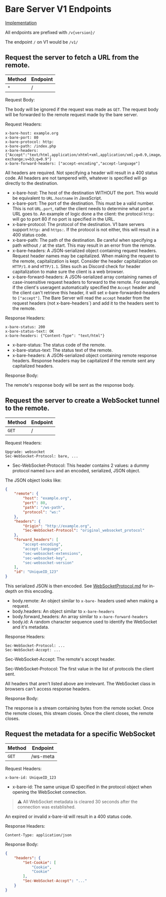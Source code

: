 # Bare Server V1 Endpoints

[Implementation](https://github.com/tomphttp/bare-server-node/blob/master/V1.mjs)

All endpoints are prefixed with `/v{version}/`

The endpoint `/` on V1 would be `/v1/`

## Request the server to fetch a URL from the remote.

| Method | Endpoint   |
| ------ | ---------- |
| `*`    | /       |

Request Body:

The body will be ignored if the request was made as `GET`. The request body will be forwarded to the remote request made by the bare server.

Request Headers:

```
x-bare-host: example.org
x-bare-port: 80
x-bare-protocol: http:
x-bare-path: /index.php
x-bare-headers: {"Accept":"text/html,application/xhtml+xml,application/xml;q=0.9,image/webp,image/apng,*/*;q=0.8,application/signed-exchange;v=b3;q=0.9"}
x-bare-forward-headers: ["accept-encoding","accept-language"]
```

All headers are required. Not specifying a header will result in a 400 status code. All headers are not tampered with, whatever is specified will go directly to the destination.

- x-bare-host: The host of the destination WITHOUT the port. This would be equivalent to `URL.hostname` in JavaScript.
- x-bare-port: The port of the destination. This must be a valid number. This is not `URL.port`, rather the client needs to determine what port a URL goes to. An example of logic done a the client: the protocol `http:` will go to port 80 if no port is specified in the URL.
- x-bare-protocol: The protocol of the destination. V1 bare servers support `http:` and `https:`. If the protocol is not either, this will result in a 400 status code.
- x-bare-path: The path of the destination. Be careful when specifying a path without `/` at the start. This may result in an error from the remote.
- x-bare-headers: A JSON-serialized object containing request headers. Request header names may be capitalized. When making the request to the remote, capitalization is kept. Consider the header capitalization on `HTTP/1.0` and `HTTP/1.1`. Sites such as Discord check for header capitalization to make sure the client is a web browser.
- x-bare-forward-headers: A JSON-serialized array containing names of case-insensitive request headers to forward to the remote. For example, if the client's useragent automatically specified the `Accept` header and the client can't retrieve this header, it will set x-bare-forwarded-headers to `["accept"]`. The Bare Server will read the `accept` header from the request headers (not x-bare-headers`) and add it to the headers sent to the remote.

Response Headers:

```
x-bare-status: 200
x-bare-status-text: OK
x-bare-headers: {"Content-Type": "text/html"}
```

- x-bare-status: The status code of the remote.
- x-bare-status-text: The status text of the remote.
- x-bare-headers: A JSON-serialized object containing remote response headers. Response headers may be capitalized if the remote sent any capitalized headers.

Response Body:

The remote's response body will be sent as the response body.

## Request the server to create a WebSocket tunnel to the remote.

| Method | Endpoint  |
| ------ | --------- |
| `GET`  | /         |

Request Headers:

```
Upgrade: websocket
Sec-WebSocket-Protocol: bare, ...
```

- Sec-WebSocket-Protocol: This header contains 2 values: a dummy protocol named `bare` and an encoded, serialized, JSON object.

The JSON object looks like:

```json
{
	"remote": {
		"host": "example.org",
		"port": 80,
		"path": "/ws-path",
		"protocol": "ws:"
	},
	"headers": {
		"Origin": "http://example.org",
		"Sec-WebSocket-Protocol": "original_websocket_protocol"
	},
	"forward_headers": [
		"accept-encoding",
		"accept-language",
		"sec-websocket-extensions",
		"sec-websocket-key",
		"sec-websocket-version"
	],
	"id": "UniqueID_123"
}
```

This serialized JSON is then encoded. See [WebSocketProtocol.md](https://github.com/tomphttp/specifications/blob/master/WebSocketProtocol.md) for in-depth on this encoding.

- body.remote: An object similar to `x-bare-` headers used when making a request.
- body.headers: An object similar to `x-bare-headers`
- body.forward_headers: An array similar to `x-bare-forward-headers`
- body.id: A random character sequence used to identify the WebSocket and it's metadata. 

Response Headers:

```
Sec-WebSocket-Protocol: ...
Sec-WebSocket-Accept: ...
```

Sec-WebSocket-Accept: The remote's accept header.

Sec-WebSocket-Protocol: The first value in the list of protocols the client sent.

All headers that aren't listed above are irrelevant. The WebSocket class in browsers can't access response headers.

Response Body:

The response is a stream containing bytes from the remote socket. Once the remote closes, this stream closes. Once the client closes, the remote closes.

## Request the metadata for a specific WebSocket

| Method | Endpoint |
| ------ | -------- |
| `GET`  | /ws-meta |

Request Headers:

```
x-bare-id: UniqueID_123
```

- x-bare-id: The same unique ID specified in the protocol object when opening the WebSocket connection.

> ⚠ All WebSocket metadata is cleared 30 seconds after the connection was established.

An expired or invalid x-bare-id will result in a 400 status code.

Response Headers:

```
Content-Type: application/json
```

Response Body:

```json
{
	"headers": {
		"Set-Cookie": [
			"Cookie",
			"Cookie"
		],
		"Sec-WebSocket-Accept": "..."
	}
}
```

